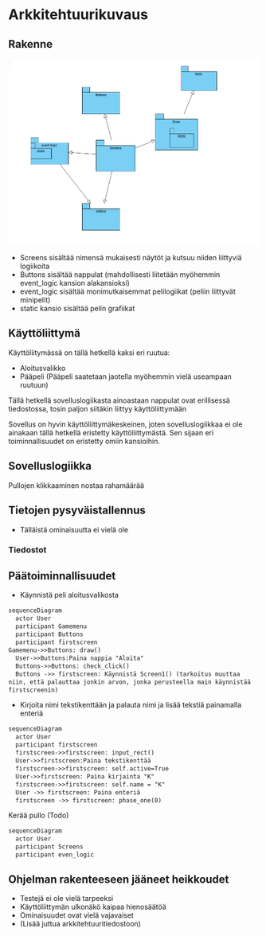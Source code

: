 # Arkkitehtuurikuvaus

## Rakenne
![pakkausrakenne](pakkaus.png)
- Screens sisältää nimensä mukaisesti näytöt ja kutsuu niiden liittyviä logiikoita
- Buttons sisältää nappulat (mahdollisesti liitetään myöhemmin event_logic kansion alakansioksi)
- event_logic sisältää monimutkaisemmat pelilogiikat (peliin liittyvät minipelit)
- static kansio sisältää pelin grafiikat
## Käyttöliittymä
Käyttöliitymässä on tällä hetkellä kaksi eri ruutua:

- Aloitusvalikko
- Pääpeli (Pääpeli saatetaan jaotella myöhemmin vielä useampaan ruutuun)

Tällä hetkellä sovelluslogiikasta ainoastaan nappulat ovat erillisessä tiedostossa, tosin paljon siitäkin liittyy käyttöliittymään

Sovellus on hyvin käyttöliittymäkeskeinen, joten sovelluslogiikkaa ei ole ainakaan tällä hetkellä eristetty käyttöliittymästä. Sen sijaan eri toiminnallisuudet on eristetty omiin kansioihin.
## Sovelluslogiikka
Pullojen klikkaaminen nostaa rahamäärää


## Tietojen pysyväistallennus
- Tälläistä ominaisuutta ei vielä ole
### Tiedostot

## Päätoiminnallisuudet
- Käynnistä peli aloitusvalikosta
```mermaid
sequenceDiagram
  actor User
  participant Gamemenu
  participant Buttons
  participant firstscreen
Gamemenu->>Buttons: draw()
  User->>Buttons:Paina nappia "Aloita"
  Buttons->>Buttons: check_click()
  Buttons ->> firstscreen: Käynnistä Screen1() (tarkoitus muuttaa niin, että palauttaa jonkin arvon, jonka perusteella main käynnistää firstscreenin)
```
- Kirjoita nimi tekstikenttään ja palauta nimi ja lisää tekstiä painamalla enteriä
```mermaid
sequenceDiagram
  actor User
  participant firstscreen
  firstscreen->>firstscreen: input_rect()
  User->>firstscreen:Paina tekstikenttää
  firstscreen->>firstscreen: self.active=True
  User->>firstscreen: Paina kirjainta "K"
  firstscreen->>firstscreen: self.name = "K"
  User ->> firstscreen: Paina enteriä
  firstscreen ->> firstscreen: phase_one(0)
```
Kerää pullo (Todo)
```mermaid
sequenceDiagram
  actor User
  participant Screens
  participant even_logic

```


## Ohjelman rakenteeseen jääneet heikkoudet
- Testejä ei ole vielä tarpeeksi
- Käyttöliittymän ulkonäkö kaipaa hienosäätöä
- Ominaisuudet ovat vielä vajavaiset
- (Lisää juttua arkkitehtuuritiedostoon)
